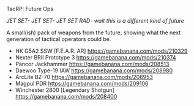 TacRP: Future Ops

*JET SET- JET SET- JET SET RAD- wait this is a different kind of future*

A small(ish) pack of weapons from the future, showing what the next generation of tactical operators could be.

- HK G5A2 SSW [F.E.A.R. AR] https://gamebanana.com/mods/210329
- Nexter BRII Prototype 3 https://gamebanana.com/mods/210374
- Pancor Jackhammer https://gamebanana.com/mods/208513
- Daewoo Type-19 IAW https://gamebanana.com/mods/208980
- ArcLite BZ-70 https://gamebanana.com/mods/208953
- Magpul PDR https://gamebanana.com/mods/209106
- Winchester 2800 [Legendary Shotgun] https://gamebanana.com/mods/208400